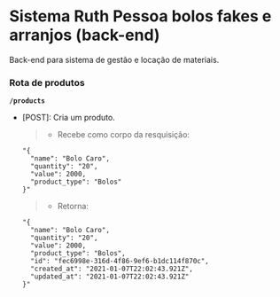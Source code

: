 # Sistema Ruth Pessoa bolos fakes e arranjos (back-end)
Back-end para sistema de gestão e locação de materiais.

### Rota de produtos
  **`/products`**
- [POST]: Cria um produto.
  > - Recebe como corpo da resquisição:

      "{
        "name": "Bolo Caro",
        "quantity": "20",
        "value": 2000,
        "product_type": "Bolos"
      }"

  > - Retorna:

      "{
        "name": "Bolo Caro",
        "quantity": "20",
        "value": 2000,
        "product_type": "Bolos",
        "id": "fec6998e-316d-4f86-9ef6-b1dc114f870c",
        "created_at": "2021-01-07T22:02:43.921Z",
        "updated_at": "2021-01-07T22:02:43.921Z"
      }"

